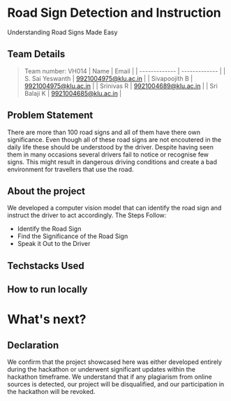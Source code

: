 # Road Sign Detection and Instruction
Understanding Road Signs Made Easy
## Team Details
> Team number: VH014
| Name  | Email |
| ------------- | ------------- |
| S. Sai Yeswanth | 9921004975@klu.ac.in  |
| Sivapoojith B  | 9921004975@klu.ac.in  |
| Srinivas R | 9921004689@klu.ac.in |
| Sri Balaji K | 9921004685@klu.ac.in |
## Problem Statement
There are more than 100 road signs and all of them have there own significance. Even though all of these road signs are not encoutered in the daily life these should be understood by the driver. Despite having seen them in many occasions several drivers fail to notice or recognise few signs. This might result in dangerous driving conditions and create a bad environment for travellers that use the road.
## About the project
We developed a computer vision model that can identify the road sign and instruct the driver to act accordingly. The Steps Follow:
- Identify the Road Sign
- Find the Significance of the Road Sign
- Speak it Out to the Driver
## Techstacks Used 
## How to run locally
# What's next?
## Declaration
We confirm that the project showcased here was either developed entirely during the hackathon or underwent significant updates within the hackathon timeframe. We understand that if any plagiarism from online sources is detected, our project will be disqualified, and our participation in the hackathon will be revoked.

